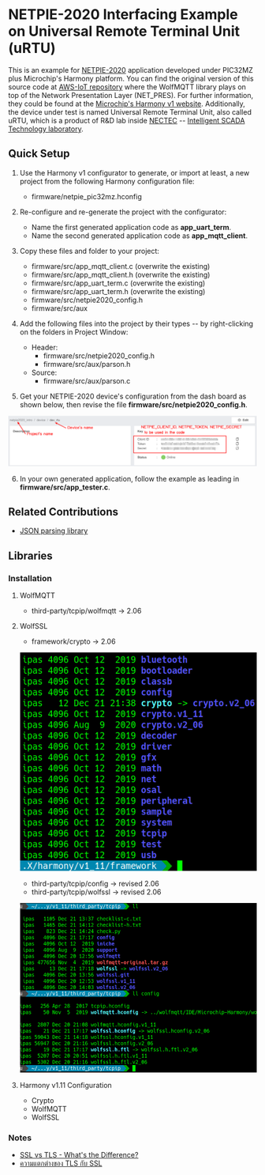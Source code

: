 
# NETPIE-2020 Interfacing Example on Universal Remote Terminal Unit (uRTU)

This is an example for [NETPIE-2020](https://netpie.io/) application 
    developed under PIC32MZ plus Microchip's Harmony  platform.
You can find the original version of this source code at 
    [AWS-IoT repository](https://github.com/MicrochipTech/aws-iot-firmware-pic32mz) 
    where the WolfMQTT library plays on top of the Network Presentation Layer (NET_PRES).
For further information, they could be found at the 
    [Microchip's Harmony v1 website](https://www.microchip.com/mplab/mplab-harmony/mplab-harmony-1.0).
Additionally, the device under test is named Universal Remote Terminal Unit, also called uRTU,
    which is a product of R&D lab inside [NECTEC](https://www.nectec.or.th) -- 
    [Intelligent SCADA Technology laboratory](https://www.nectec.or.th/research/research-unit/insrg-ist.html).


## Quick Setup

1) Use the Harmony v1 configurator to generate, or import at least,
    a new project from the following Harmony configuration file:
    - firmware/netpie_pic32mz.hconfig

2) Re-configure and re-generate the project with the configurator:
    - Name the first generated application code as __app_uart_term__.
    - Name the second generated application code as __app_mqtt_client__.

3) Copy these files and folder to your project:
    - firmware/src/app_mqtt_client.c (overwrite the existing)
    - firmware/src/app_mqtt_client.h (overwrite the existing)
    - firmware/src/app_uart_term.c   (overwrite the existing)
    - firmware/src/app_uart_term.h   (overwrite the existing)
    - firmware/src/netpie2020_config.h 
    - firmware/src/aux     

4) Add the following files into the project by their types 
    -- by right-clicking on the folders in Project Window:
    - Header:
        - firmware/src/netpie2020_config.h
        - firmware/src/aux/parson.h
    - Source:
        - firmware/src/aux/parson.c

5) Get your NETPIE-2020 device's configuration from the dash board as shown below, 
    then revise the file __firmware/src/netpie2020_config.h__.

![NETPIE-2020 Dashboard](fig/NETPIE2020_id-token-secret.png)

6) In your own generated application, follow the example 
    as leading in __firmware/src/app_tester.c__.


## Related Contributions

* [JSON parsing library](http://kgabis.github.com/parson/)



## Libraries

### Installation

1. WolfMQTT

    * third-party/tcpip/wolfmqtt -> 2.06

2. WolfSSL

    * framework/crypto -> 2.06 

    ![](fig/revise_framework-crypto.png)

    * third-party/tcpip/config -> revised 2.06
    * third-party/tcpip/wolfssl -> revised 2.06 

    ![](fig/revise_thirdparty-tcpip-wolfssl.png)

3. Harmony v1.11 Configuration
    * Crypto
    * WolfMQTT
    * WolfSSL


### Notes

* [SSL vs TLS - What's the Difference?](https://www.globalsign.com/en/blog/ssl-vs-tls-difference)
* [ความแตกต่างของ TLS กับ SSL](https://netway.co.th/kb/ssl-certificate/%E0%B8%82%E0%B9%89%E0%B8%AD%E0%B8%A1%E0%B8%B9%E0%B8%A5%E0%B8%97%E0%B8%B1%E0%B9%88%E0%B8%A7%E0%B9%84%E0%B8%9B/%E0%B8%84%E0%B8%A7%E0%B8%B2%E0%B8%A1%E0%B9%81%E0%B8%95%E0%B8%81%E0%B8%95%E0%B9%88%E0%B8%B2%E0%B8%87%E0%B8%82%E0%B8%AD%E0%B8%87-tls-%E0%B8%81%E0%B8%B1%E0%B8%9A-ssl)
